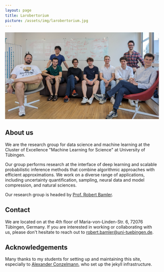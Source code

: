 ```yaml
---
layout: page
title: Larobertorium
picture: /assets/img/larobertorium.jpg
---
```


![image](/assets/img/larobertorium.jpg)

## About us

We are the research group for data science and machine learning at the Cluster of Excellence "Machine Learning for Science" at University of Tübingen.

Our group performs research at the interface of deep learning and scalable probabilistic inference methods that combine algorithmic approaches with efficient approximations.
We work on a diverse range of applications, including uncertainty quantification, sampling, neural data and model compression, and natural sciences.

Our research group is headed by [Prof. Robert Bamler](https://robamler.github.io). 

## Contact

We are located on at the 4th floor of Maria-von-Linden-Str. 6, 72076 Tübingen, Germany.
If you are interested in working or collaborating with us, please don't hesitate to reach out to <robert.bamler@uni-tuebingen.de>.

## Acknowledgements

Many thanks to my students for setting up and maintaining this site, especially to [Alexander Conzelmann](people/alex_c), who set up the jekyll infrastructure.
